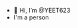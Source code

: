 - 👋 Hi, I’m @YEET623
- I'm a person

<!---
YEET623/YEET623 is a ✨ special ✨ repository because its `README.md` (this file) appears on your GitHub profile.
You can click the Preview link to take a look at your changes.
--->
